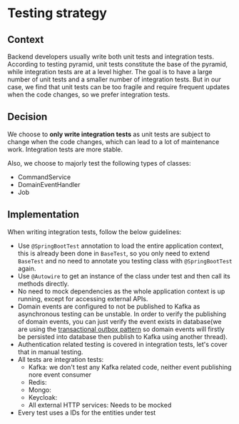 # Testing strategy

## Context

Backend developers usually write both unit tests and integration tests. According to testing pyramid, unit tests constitute the base of the
pyramid, while integration tests are at a level higher. The goal is to have a large number of unit tests and a smaller number of integration
tests. But in our case, we find that unit tests can be too fragile and require frequent updates when the code changes, so we prefer
integration tests.

## Decision

We choose to **only write integration tests** as unit tests are subject to change when the code changes, which can lead to a lot of
maintenance work. Integration tests are more stable.

Also, we choose to majorly test the following types of classes:

- CommandService
- DomainEventHandler
- Job

## Implementation

When writing integration tests, follow the below guidelines:

- Use `@SpringBootTest` annotation to load the entire application context, this is already been done in `BaseTest`, so you only need to
  extend `BaseTest` and no need to annotate you testing class with `@SpringBootTest` again.
- Use `@Autowire` to get an instance of the class under test and then call its methods directly.
- No need to mock dependencies as the whole application context is up running, except for accessing external APIs.
- Domain events are configured to not be published to Kafka as asynchronous testing can be unstable. In order to verify the publishing of
  domain events, you can just verify the
  event exists in database(we are using the [transactional outbox pattern](https://microservices.io/patterns/data/transactional-outbox.html)
  so domain events will firstly be persisted into database then publish to Kafka using another thread).
- Authentication related testing is covered in integration tests, let's cover that in manual testing.
- All tests are integration tests:
  - Kafka: we don't test any Kafka related code, neither event publishing nore event consumer
  - Redis: 
  - Mongo:
  - Keycloak:
  - All external HTTP services: Needs to be mocked
- Every test uses a IDs for the entities under test